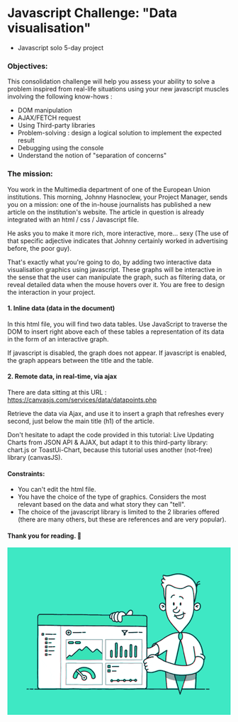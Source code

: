 # Javascript Challenge: "Data visualisation"
 - Javascript solo 5-day project

### Objectives:  
This consolidation challenge will help you assess your ability to solve a problem inspired from real-life situations using your new javascript muscles involving the following know-hows : 
- DOM manipulation     
- AJAX/FETCH request     
- Using Third-party libraries     
- Problem-solving : design a logical solution to implement the expected result     
- Debugging using the console     
- Understand the notion of "separation of concerns"     

### The mission:
You work in the Multimedia department of one of the European Union institutions. This morning, Johnny Hasnoclew, your Project Manager, sends you on a mission: one of the in-house journalists has published a new article on the institution's website. The article in question is already integrated with an html / css / Javascript file.

He asks you to make it more rich, more interactive, more... sexy (The use of that specific adjective indicates that Johnny certainly worked in advertising before, the poor guy).

That's exactly what you're going to do, by adding two interactive data visualisation graphics using javascript. These graphs will be interactive in the sense that the user can manipulate the graph, such as filtering data, or reveal detailed data when the mouse hovers over it. You are free to design the interaction in your project.

#### 1. Inline data (data in the document)
In this html file, you will find two data tables. Use JavaScript to traverse the DOM to insert right above each of these tables a representation of its data in the form of an interactive graph.

If javascript is disabled, the graph does not appear. If javascript is enabled, the graph appears between the title and the table.

#### 2. Remote data, in real-time, via ajax
There are data sitting at this URL : https://canvasjs.com/services/data/datapoints.php

Retrieve the data via Ajax, and use it to insert a graph that refreshes every second, just below the main title (h1) of the article.

Don't hesitate to adapt the code provided in this tutorial: Live Updating Charts from JSON API & AJAX, but adapt it to this third-party library: chart.js or ToastUi-Chart, because this tutorial uses another (not-free) library (canvasJS).

#### Constraints:
- You can't edit the html file.     
- You have the choice of the type of graphics. Considers the most relevant based on the data and what story they can "tell".     
- The choice of the javascript library is limited to the 2 libraries offered (there are many others, but these are references and are very popular).      
#### Thank you for reading. :european_post_office: 

![Data visualisation gif](./image/js-2.gif "Data visualisation gif")
